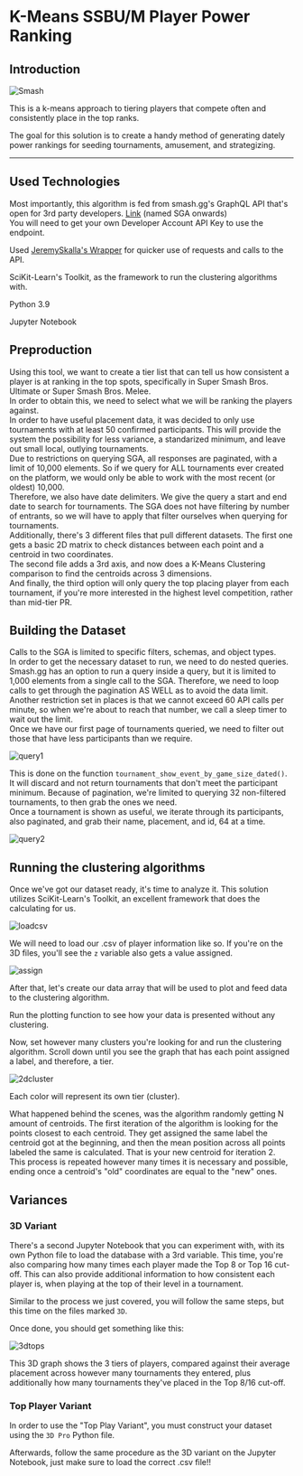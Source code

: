 # K-Means SSBU/M Player Power Ranking

## Introduction

![Smash](images/smashlogo.jpg)

This is a k-means approach to tiering players that compete often and consistently place in the top ranks.

The goal for this solution is to create a handy method of generating dately power rankings for seeding tournaments, amusement, and strategizing.

---

## Used Technologies

Most importantly, this algorithm is fed from smash.gg's GraphQL API that's open for 3rd party developers. [Link](https://developer.smash.gg/docs/intro/) (named SGA onwards)  
You will need to get your own Developer Account API Key to use the endpoint.

Used [JeremySkalla's Wrapper](https://github.com/JeremySkalla/pysmashgg) for quicker use of requests and calls to the API.

SciKit-Learn's Toolkit, as the framework to run the clustering algorithms with.

Python 3.9

Jupyter Notebook

## Preproduction

Using this tool, we want to create a tier list that can tell us how consistent a player is at ranking in the top spots, specifically in Super Smash Bros. Ultimate or Super Smash Bros. Melee.  
In order to obtain this, we need to select what we will be ranking the players against.  
In order to have useful placement data, it was decided to only use tournaments with at least 50 confirmed participants. This will provide the system the possibility for less variance, a standarized minimum, and leave out small local, outlying tournaments.  
Due to restrictions on querying SGA, all responses are paginated, with a limit of 10,000 elements. So if we query for ALL tournaments ever created on the platform, we would only be able to work with the most recent (or oldest) 10,000.  
Therefore, we also have date delimiters. We give the query a start and end date to search for tournaments.  The SGA does not have filtering by number of entrants, so we will have to apply that filter ourselves when querying for tournaments.  
Additionally, there's 3 different files that pull different datasets. The first one gets a basic 2D matrix to check distances between each point and a centroid in two coordinates.  
The second file adds a 3rd axis, and now does a K-Means Clustering comparison to find the centroids across 3 dimensions.  
And finally, the third option will only query the top placing player from each tournament, if you're more interested in the highest level competition, rather than mid-tier PR.

## Building the Dataset

Calls to the SGA is limited to specific filters, schemas, and object types.  
In order to get the necessary dataset to run, we need to do nested queries. Smash.gg has an option to run a query inside a query, but it is limited to 1,000 elements from a single call to the SGA. Therefore, we need to loop calls to get through the pagination AS WELL as to avoid the data limit. Another restriction set in places is that we cannot exceed 60 API calls per minute, so when we're about to reach that number, we call a sleep timer to wait out the limit.  
Once we have our first page of tournaments queried, we need to filter out those that have less participants than we require.  

![query1](images/tournamentquery.png)

This is done on the function `tournament_show_event_by_game_size_dated()`. It will discard and not return tournaments that don't meet the participant minimum. Because of pagination, we're limited to querying 32 non-filtered tournaments, to then grab the ones we need.  
Once a tournament is shown as useful, we iterate through its participants, also paginated, and grab their name, placement, and id, 64 at a time.

![query2](images/placementquery.png)

## Running the clustering algorithms

Once we've got our dataset ready, it's time to analyze it. This solution utilizes SciKit-Learn's Toolkit, an excellent framework that does the calculating for us.

![loadcsv](images/loadcsv.png)

We will need to load our .csv of player information like so. If you're on the 3D files, you'll see the `z` variable also gets a value assigned.

![assign](images/assign.png)

After that, let's create our data array that will be used to plot and feed data to the clustering algorithm.

Run the plotting function to see how your data is presented without any clustering.

Now, set however many clusters you're looking for and run the clustering algorithm. Scroll down until you see the graph that has each point assigned a label, and therefore, a tier.

![2dcluster](images/2dclusters.png)

Each color will represent its own tier (cluster).

What happened behind the scenes, was the algorithm randomly getting N amount of centroids. The first iteration of the algorithm is looking for the points closest to each centroid. They get assigned the same label the centroid got at the beginning, and then the mean position across all points labeled the same is calculated. That is your new centroid for iteration 2.  
This process is repeated however many times it is necessary and possible, ending once a centroid's "old" coordinates are equal to the "new" ones.

## Variances

### 3D Variant

There's a second Jupyter Notebook that you can experiment with, with its own Python file to load the database with a 3rd variable. This time, you're also comparing how many times each player made the Top 8 or Top 16 cut-off. This can also provide additional information to how consistent each player is, when playing at the top of their level in a tournament.

Similar to the process we just covered, you will follow the same steps, but this time on the files marked `3D`.

Once done, you should get something like this:

![3dtops](images/3dtops.png)

This 3D graph shows the 3 tiers of players, compared against their average placement across however many tournaments they entered, plus additionally how many tournaments they've placed in the Top 8/16 cut-off.

### Top Player Variant

In order to use the "Top Play Variant", you must construct your dataset using the `3D Pro` Python file.

Afterwards, follow the same procedure as the 3D variant on the Jupyter Notebook, just make sure to load the correct .csv file!!